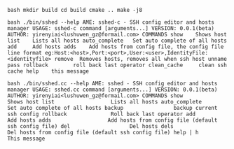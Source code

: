 `bash
mkdir build
cd build
cmake ..
make -j8
`

`bash
./bin/sshed --help
AME:
        sshed-c - SSH config editor and hosts manager
USAGE:
        sshed-c command [arguments...]
VERSION:
        0.0.1(beta)
AUTHOR:
        yirenyiai<lushuwen_gz@formail.com>
COMMANDS
        show    Shows host
        list    Lists all hosts
        auto_complete   Set auto complete of all hosts
        add     Add hosts
        adds    Add hosts from config file, the config file line format
                eg:Host:<host>,Port:<port>,User:<user>,IdentityFile:<identityfile>
        remove  Removes hosts, removes all when ssh host unname pass
        rollback        roll back last operator
        clean_cache     clean ssh cache
        help    this message
`

`bash
./bin/sshed.cc --help
AME:
        sshed - SSH config editor and hosts manager
USAGE:
        sshed.cc command [arguments...]
VERSION:
        0.0.1(beta)
AUTHOR:
        yirenyiai<lushuwen_gz@formail.com>
COMMANDS
        show                  Shows host
        list                  Lists all hosts
        auto_complete         Set auto complete of all hosts
        backup                backup current ssh config
        rollback              Roll back last operator
        add                   Add hosts
        adds                  Add hosts from config file (default ssh config file)
        del                   Del hosts
        dels                  Del hosts from config file (default ssh config file)
        help | h              This message
`